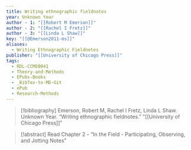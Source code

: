 ```yaml
---
title: Writing ethnographic fieldnotes
year: Unknown Year
author - 1: "[[Robert M Emerson]]"
author - 2: "[[Rachel I Fretz]]"
author - 3: "[[Linda L Shaw]]"
key: "[[@Emerson2011-ms]]"
aliases:
  - Writing Ethnographic Fieldnotes
publisher: "[[University of Chicago Press]]"
tags:
  - RDL-CCME0041
  - Theory-and-Methods
  - EPubs-Books
  - _BibTex-to-MD-Git
  - ePub
  - Research-Methods
---
```


> [!bibliography]
> Emerson, Robert M, Rachel I Fretz, Linda L Shaw. Unknown Year. “Writing ethnographic fieldnotes.” "[[University of Chicago Press]]"

> [!abstract]
> Read Chapter 2 -  “In the Field -  Participating, Observing, and Jotting Notes”